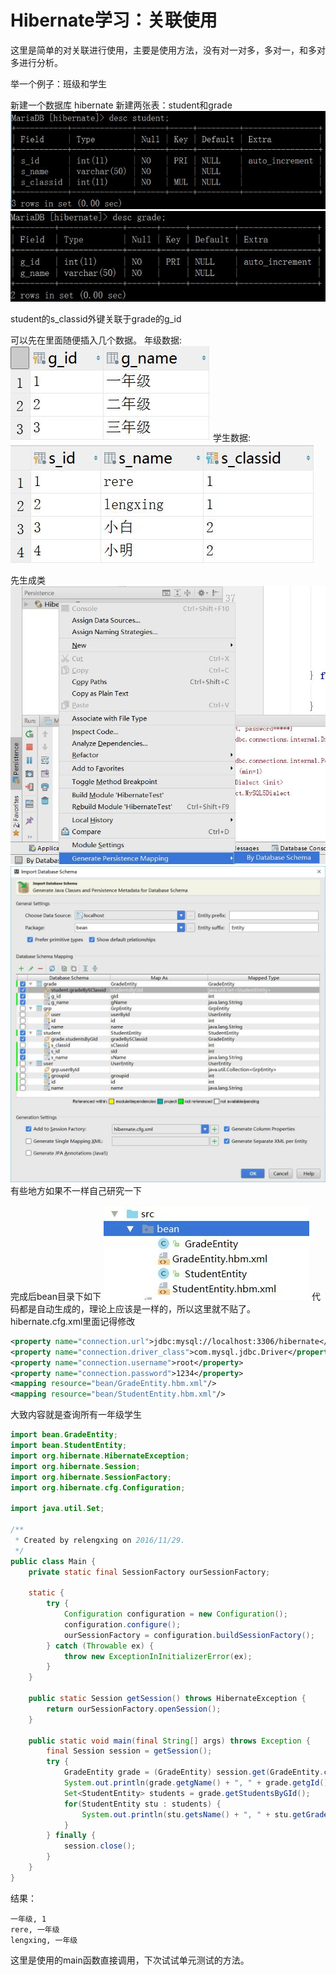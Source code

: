 # Hibernate学习：关联使用
这里是简单的对关联进行使用，主要是使用方法，没有对一对多，多对一，和多对多进行分析。

举一个例子：班级和学生

新建一个数据库 hibernate
新建两张表：student和grade
![学生](img/descstudent.jpg)
![年级](img/descgrade.jpg)

student的s_classid外键关联于grade的g_id

可以先在里面随便插入几个数据。
年级数据:
![年级数据](img/年级数据.jpg)
学生数据:
![学生数据](img/学生数据.jpg)

先生成类
![生成类](img/生成.jpg)
![生成选项](img/生成选项.jpg)
有些地方如果不一样自己研究一下

完成后bean目录下如下
![BEAN目录](img/bean目录.jpg)
代码都是自动生成的，理论上应该是一样的，所以这里就不贴了。
hibernate.cfg.xml里面记得修改
```xml
<property name="connection.url">jdbc:mysql://localhost:3306/hibernate</property>
<property name="connection.driver_class">com.mysql.jdbc.Driver</property>
<property name="connection.username">root</property>
<property name="connection.password">1234</property>
<mapping resource="bean/GradeEntity.hbm.xml"/>
<mapping resource="bean/StudentEntity.hbm.xml"/>
```
大致内容就是查询所有一年级学生
```java
import bean.GradeEntity;
import bean.StudentEntity;
import org.hibernate.HibernateException;
import org.hibernate.Session;
import org.hibernate.SessionFactory;
import org.hibernate.cfg.Configuration;

import java.util.Set;

/**
 * Created by relengxing on 2016/11/29.
 */
public class Main {
    private static final SessionFactory ourSessionFactory;

    static {
        try {
            Configuration configuration = new Configuration();
            configuration.configure();
            ourSessionFactory = configuration.buildSessionFactory();
        } catch (Throwable ex) {
            throw new ExceptionInInitializerError(ex);
        }
    }

    public static Session getSession() throws HibernateException {
        return ourSessionFactory.openSession();
    }

    public static void main(final String[] args) throws Exception {
        final Session session = getSession();
        try {
            GradeEntity grade = (GradeEntity) session.get(GradeEntity.class, 1);
            System.out.println(grade.getgName() + ", " + grade.getgId());
            Set<StudentEntity> students = grade.getStudentsByGId();
            for(StudentEntity stu : students) {
                System.out.println(stu.getsName() + ", " + stu.getGradeBySClassid().getgName());
            }
        } finally {
            session.close();
        }
    }
}
```
结果：
```
一年级, 1
rere, 一年级
lengxing, 一年级
```
这里是使用的main函数直接调用，下次试试单元测试的方法。
